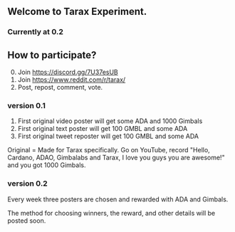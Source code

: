 ## Welcome to Tarax Experiment.
### Currently at 0.2

## How to participate?
0. Join https://discord.gg/7U37esUB
1. Join https://www.reddit.com/r/tarax/
2. Post, repost, comment, vote.

### version 0.1
1. First original video poster will get some ADA and 1000 Gimbals
2. First original text poster will get 100 GMBL and some ADA
3. First original tweet reposter will get 100 GMBL and some ADA

Original = Made for Tarax specifically. Go on YouTube, record "Hello, Cardano, ADAO, Gimbalabs and Tarax, I love you guys you are awesome!" and you got 1000 Gimbals.

### version 0.2

Every week three posters are chosen and rewarded with ADA and Gimbals.

The method for choosing winners, the reward, and other details will be posted soon.

